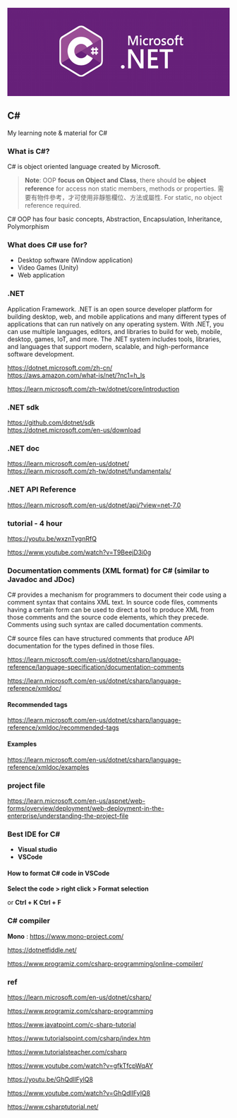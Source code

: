 <p align="center"><img src="./csharp-logo.png" height="200px"></p>

## C#
My learning note & material for C#


### What is C#?
C# is object oriented language created by Microsoft. 

> **Note**: OOP **focus on Object and Class**, there should be **object reference** for access non static members, methods or properties. 需要有物件參考，才可使用非靜態欄位、方法或屬性. For static, no object reference required.

C# OOP has four basic concepts, Abstraction, Encapsulation, Inheritance, Polymorphism

### What does C# use for?
- Desktop software (Window application)
- Video Games (Unity)
- Web application

### .NET
Application Framework. .NET is an open source developer platform for building desktop, web, and mobile applications and many different types of applications that can run natively on any operating system. With .NET, you can use multiple languages, editors, and libraries to build for web, mobile, desktop, games, IoT, and more. The .NET system includes tools, libraries, and languages that support modern, scalable, and high-performance software development. 

https://dotnet.microsoft.com/zh-cn/ \
https://aws.amazon.com/what-is/net/?nc1=h_ls

https://learn.microsoft.com/zh-tw/dotnet/core/introduction
### .NET sdk
https://github.com/dotnet/sdk \
https://dotnet.microsoft.com/en-us/download

### .NET doc
https://learn.microsoft.com/en-us/dotnet/ \
https://learn.microsoft.com/zh-tw/dotnet/fundamentals/

### .NET API Reference
https://learn.microsoft.com/en-us/dotnet/api/?view=net-7.0

### tutorial - 4 hour
https://youtu.be/wxznTygnRfQ

https://www.youtube.com/watch?v=T9BeejD3i0g



### Documentation comments (XML format) for C# (similar to Javadoc and JDoc)
C# provides a mechanism for programmers to document their code using a comment syntax that contains XML text. In source code files, comments having a certain form can be used to direct a tool to produce XML from those comments and the source code elements, which they precede. Comments using such syntax are called documentation comments. 

C# source files can have structured comments that produce API documentation for the types defined in those files. 

https://learn.microsoft.com/en-us/dotnet/csharp/language-reference/language-specification/documentation-comments

https://learn.microsoft.com/en-us/dotnet/csharp/language-reference/xmldoc/

#### Recommended tags
https://learn.microsoft.com/en-us/dotnet/csharp/language-reference/xmldoc/recommended-tags

#### Examples
https://learn.microsoft.com/en-us/dotnet/csharp/language-reference/xmldoc/examples

### project file
https://learn.microsoft.com/en-us/aspnet/web-forms/overview/deployment/web-deployment-in-the-enterprise/understanding-the-project-file


### Best IDE for C#
- **Visual studio**
- **VSCode**

#### How to format C# code in VSCode
**Select the code > right click > Format selection**

or **Ctrl + K Ctrl + F**


### C# compiler 
**Mono** : https://www.mono-project.com/

https://dotnetfiddle.net/

https://www.programiz.com/csharp-programming/online-compiler/





### ref
https://learn.microsoft.com/en-us/dotnet/csharp/

https://www.programiz.com/csharp-programming

https://www.javatpoint.com/c-sharp-tutorial

https://www.tutorialspoint.com/csharp/index.htm

https://www.tutorialsteacher.com/csharp

https://www.youtube.com/watch?v=gfkTfcpWqAY

https://youtu.be/GhQdlIFylQ8

https://www.youtube.com/watch?v=GhQdlIFylQ8

https://www.csharptutorial.net/
